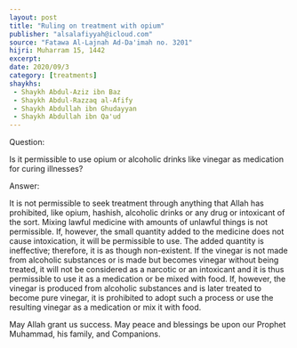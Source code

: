 ```yaml
---
layout: post
title: "Ruling on treatment with opium"
publisher: "alsalafiyyah@icloud.com"
source: "Fatawa Al-Lajnah Ad-Da'imah no. 3201"
hijri: Muharram 15, 1442
excerpt: 
date: 2020/09/3
category: [treatments]
shaykhs: 
 - Shaykh Abdul-Aziz ibn Baz
 - Shaykh Abdul-Razzaq al-Afify
 - Shaykh Abdullah ibn Ghudayyan
 - Shaykh Abdullah ibn Qa'ud
---
```


Question:

Is it permissible to use opium or alcoholic drinks like vinegar as medication for curing illnesses? 

Answer:

It is not permissible to seek treatment through anything that Allah has prohibited, like opium, hashish, alcoholic drinks or any drug or intoxicant of the sort. Mixing lawful medicine with amounts of unlawful things is not permissible. If, however, the small quantity added to the medicine does not cause intoxication, it will be permissible to use. The added quantity is ineffective; therefore, it is as though non-existent. If the vinegar is not made from alcoholic substances or is made but becomes vinegar without being treated, it will not be considered as a narcotic or an intoxicant and it is thus permissible to use it as a medication or be mixed with food. If, however, the vinegar is produced from alcoholic substances and is later treated to become pure vinegar, it is prohibited to adopt such a process or use the resulting vinegar as a medication or mix it with food.

May Allah grant us success. May peace and blessings be upon our Prophet Muhammad, his family, and Companions. 
